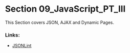 # Section 09_JavaScript_PT_III

This Section covers JSON, AJAX and Dynamic Pages.


### Links:

 * [JSONLint](https://jsonlint.com/)

